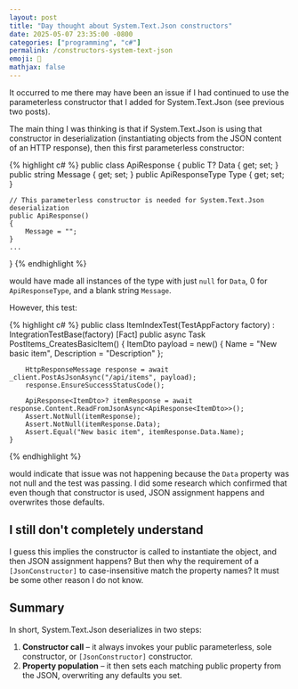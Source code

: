 ```yaml
---
layout: post
title: "Day thought about System.Text.Json constructors"
date: 2025-05-07 23:35:00 -0800
categories: ["programming", "c#"]
permalink: /constructors-system-text-json
emoji: 🖤
mathjax: false
---
```


It occurred to me there may have been an issue if I had continued to use the parameterless constructor that I added for System.Text.Json (see previous two posts).

The main thing I was thinking is that if System.Text.Json is using that constructor in deserialization (instantiating objects from the JSON content of an HTTP response), then this first parameterless constructor:

{% highlight c# %}
public class ApiResponse<T>
{
    public T? Data { get; set; }
    public string Message { get; set; }
    public ApiResponseType Type { get; set; }

    // This parameterless constructor is needed for System.Text.Json deserialization
    public ApiResponse()
    {
        Message = "";
    }
    ...
}
{% endhighlight %}

would have made all instances of the type with just `null` for `Data`, 0 for `ApiResponseType`, and a blank string `Message`.

However, this test:

{% highlight c# %}
public class ItemIndexTest(TestAppFactory<Program> factory) : IntegrationTestBase(factory)
[Fact]
    public async Task PostItems_CreatesBasicItem()
    {
        ItemDto payload = new()
        {
            Name = "New basic item",
            Description = "Description"
        };

        HttpResponseMessage response = await _client.PostAsJsonAsync("/api/items", payload);
        response.EnsureSuccessStatusCode();
        
        ApiResponse<ItemDto>? itemResponse = await response.Content.ReadFromJsonAsync<ApiResponse<ItemDto>>();
        Assert.NotNull(itemResponse);
        Assert.NotNull(itemResponse.Data);
        Assert.Equal("New basic item", itemResponse.Data.Name);
    }
{% endhighlight %}

would indicate that issue was not happening because the `Data` property was not null and the test was passing. I did some research which confirmed that even though that constructor is used, JSON assignment happens and overwrites those defaults.

## I still don't completely understand

I guess this implies the constructor is called to instantiate the object, and then JSON assignment happens? But then why the requirement of a `[JsonConstructor]` to case-insensitive match the property names? It must be some other reason I do not know.

## Summary

In short, System.Text.Json deserializes in two steps:
1. **Constructor call** – it always invokes your public parameterless, sole constructor, or `[JsonConstructor]` constructor.  
2. **Property population** – it then sets each matching public property from the JSON, overwriting any defaults you set.